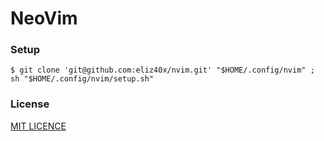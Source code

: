 NeoVim
====

### Setup
  
`
$ git clone 'git@github.com:eliz40x/nvim.git' "$HOME/.config/nvim" ; sh "$HOME/.config/nvim/setup.sh" 
`
 
### License
  
[MIT LICENCE](https://github.com/eliz40x/nvim/blob/master/LICENSE)
